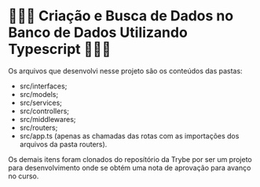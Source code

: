 # 👨🏾‍💻 Criação e Busca de Dados no Banco de Dados Utilizando Typescript 👨🏾‍💻

Os arquivos que desenvolvi nesse projeto são os conteúdos das pastas:

- src/interfaces;
- src/models;
- src/services;
- src/controllers;
- src/middlewares;
- src/routers;
- src/app.ts (apenas as chamadas das rotas com as importações dos arquivos da pasta routers).

Os demais itens foram clonados do reposítório da Trybe por ser um projeto para desenvolvimento onde se obtém uma nota de aprovação para avanço no curso.

<!-- Olá, Tryber!
Esse é apenas um arquivo inicial para o README do seu projeto.
É essencial que você preencha esse documento por conta própria, ok?
Não deixe de usar nossas dicas de escrita de README de projetos, e deixe sua criatividade brilhar!
⚠️ IMPORTANTE: você precisa deixar nítido:
- quais arquivos/pastas foram desenvolvidos por você; 
- quais arquivos/pastas foram desenvolvidos por outra pessoa estudante;
- quais arquivos/pastas foram desenvolvidos pela Trybe.
-->
